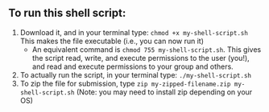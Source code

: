 ## To run this shell script:

1. Download it, and in your terminal type: ```chmod +x my-shell-script.sh``` This makes the file executable (i.e., you can now run it)
	+ An equivalent command is ```chmod 755 my-shell-script.sh```. This gives the script read, write, and execute permissions to the user (you!), and read and execute permissions to your group and others.
2. To actually run the script, in your terminal type: ```./my-shell-script.sh```
3. To zip the file for submission, type ```zip my-zipped-filename.zip my-shell-script.sh``` (Note: you may need to install zip depending on your OS)